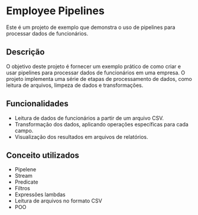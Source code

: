 # Employee Pipelines

Este é um projeto de exemplo que demonstra o uso de pipelines para processar dados de funcionários.

## Descrição

O objetivo deste projeto é fornecer um exemplo prático de como criar e usar pipelines para processar dados de funcionários em uma empresa. O projeto implementa uma série de etapas de processamento de dados, como leitura de arquivos, limpeza de dados e transformações.

## Funcionalidades

- Leitura de dados de funcionários a partir de um arquivo CSV.
- Transformação dos dados, aplicando operações específicas para cada campo.
- Visualização dos resultados  em arquivos de relatórios.

## Conceito utilizados
- Pipelene
- Stream
- Predicate
- Filtros
- Expressões lambdas
- Leitura de arquivos no formato CSV
- POO
